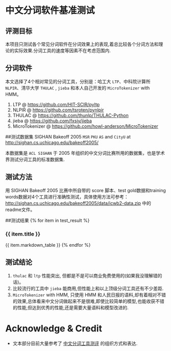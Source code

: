 # 中文分词软件基准测试
## 评测目标
本项目只测试各个常见分词软件在分词效果上的表现,着总比较各个分词方法和理论的实际效果.分词工具的速度等因素不在考虑范围内.
## 分词软件
本文选择了4个相对常见的分词工具，分别是：哈工大 `LTP`、中科院计算所 `NLPIR`、清华大学 `THULAC` , `jieba` 和本人自己开发的 `MicroTokenizer` with HMM。

1. LTP @ https://github.com/HIT-SCIR/pyltp
2. NLPIR @ https://github.com/tsroten/pynlpir
3. THULAC @ https://github.com/thunlp/THULAC-Python
4. jieba @ https://github.com/fxsjy/jieba
5. MicroTokenizer @ https://github.com/howl-anderson/MicroTokenizer

##测试数据集
SIGHAN Bakeoff 2005 `MSR` `PKU` `AS` and `CityU` at http://sighan.cs.uchicago.edu/bakeoff2005/

本数据集是 `ACL SIGHAN` 于 2005 年组织的中文分词比赛所用的数据集，也是学术界测试分词工具的标准数据集.

## 测试方法
用 SIGHAN Bakeoff 2005 比赛中所自带的 score 脚本、test gold数据和training words数据对4个工具进行准确性测试，具体使用方法可参考：http://sighan.cs.uchicago.edu/bakeoff2005/data/icwb2-data.zip 中的readme文件。

##测试结果
{% for item in test_result %}
### {{ item.title }}
{{ item.markdown_table }}
{% endfor %}

## 测试结论
1. `thulac` 和 `ltp` 性能突出, 但都是不是可以商业免费使用的(如果我没理解错的话)。
2. 比较流行的工具中 `jieba` 能商用,但性能上和以上顶级分词工具还有不少差距.
3. `MicroTokenizer` with HMM, 只使用 HMM 和人民日报的语料,却有着相对不错的效果,总体看来中文分词做起来不是很难,即使比较简单的模型,也能收获不错的性能,但达到优秀的性能,还是需要大量语料和模型改进的.

# Acknowledge & Credit
* 文本部分目前大量参考了 [中文分词工具测评](http://rsarxiv.github.io/2016/11/29/%E4%B8%AD%E6%96%87%E5%88%86%E8%AF%8D%E5%B7%A5%E5%85%B7%E6%B5%8B%E8%AF%84/) 的组织方式和表达.